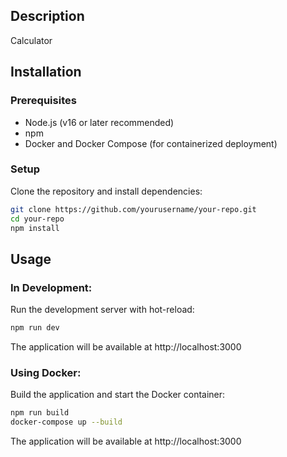 ## Description
Calculator
## Installation

### Prerequisites
- Node.js (v16 or later recommended)
- npm
- Docker and Docker Compose (for containerized deployment)

### Setup
Clone the repository and install dependencies:

```bash
git clone https://github.com/yourusername/your-repo.git
cd your-repo
npm install
```

## Usage

### In Development:
Run the development server with hot-reload:

```bash
npm run dev
```
The application will be available at http://localhost:3000

### Using Docker:
Build the application and start the Docker container:

```bash
npm run build
docker-compose up --build
```
The application will be available at http://localhost:3000
